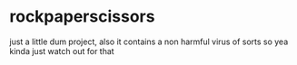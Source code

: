 # rockpaperscissors
just a little dum project, also it contains a non harmful virus of sorts so yea kinda just watch out for that
